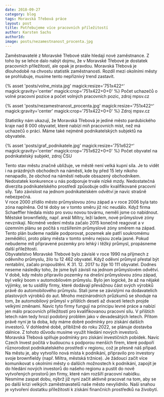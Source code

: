 ```yaml
---
date: 2018-09-27
category: blog
tags: Moravská Třebová práce
layout: post
title: Potřebujeme více pracovních příležitostí
author: Karsten Sachs
authorId: 
image: posts/nezamestnanost_procenta.jpg
---
```

Zaměstnavatelé z Moravské Třebové stále hledají nové zaměstnance. Z toho by se lehce dalo nabýt dojmu, že v Moravské Třebové je dostatek pracovních příležitostí, ale opak je pravdou. Moravská Třebová je dlouhodobě na chvostu statistik zaměstnanosti. Rozdíl mezi okolními městy se prohlubuje, musíme tento nepříznivý trend zastavit. 

{% asset 'posts/volne_mista.jpg' magick:resize='751x422^' magick:gravity='center' magick:crop='751x422+0+0' %} 
Počet uchazečů o volné pracovní pozice a počet volných pracovních pozic, zdroj mpsv.cz

{% asset 'posts/nezamestnanost_procenta.jpg' magick:resize='751x422^' magick:gravity='center' magick:crop='751x422+0+0' %} 
Zdroj mpsv.cz

Statistiky nám ukazují, že Moravská Třebová je jediné město pardubického kraje nad 8 000 obyvatel, které nabízí míň pracovních míst, než má uchazečů o práci. Máme také nejméně podnikatelských subjektů na obyvatele.


{% asset 'posts/graf_podnikatele.jpg' magick:resize='751x622^' magick:gravity='center' magick:crop='751x622+0+0' %}
Počet obyvatel na podnikatelský subjekt, zdroj ČSU

Tento stav městu značně ubližuje, ve městě není velká kupní síla. Je to vidět i na prázdných obchodech na náměstí, kde by před 15 lety nikoho nenapadlo, že obchod na náměstí nebude obsazený obchodníkem. Nedostatek konkurence u nás podporuje trvale nízké mzdy. Nedostatečná diverzita podnikatelského prostředí způsobuje odliv kvalifikované pracovní síly. Tato závislost na jednom podnikatelském odvětví je navíc strašně nebezpečná.  
V roce 2000 zřídilo město průmyslovou zónu západ a v roce 2006 byla tato zóna naplněna. Od té doby se v tomto směru již nic neudálo. Když firma Schaeffler hledala místo pro svou novou továrnu, neměli jsme co nabídnout. Městské brownfieldy, např. areál Miltry, leží ladem, nové průmyslové zóny nevznikají. Nicméně vedení města začalo 2015 konečně reagovat a v územním plánu se počítá s rozšířením průmyslové zóny směrem na západ. Tento plán budeme nadále podporovat, pozemek ale patří soukromému zemědělci, proto plány města v tomto směru nejsou zcela jasné. Pokud nebudeme mít připravené pozemky pro lehký i těžký průmysl, propásneme další příležitosti.   
Obyvatelstvo Moravské Třebové bylo závislé v  roce 1990 na příjmech z oděvního průmyslu, žilo tu 12 462 obyvatel. Když oděvní průmysl přestal být rentabilní, začalo propouštění. K  31. 12. 2017 tu žije 10 111 obyvatel. Dodnes neseme následky toho, že jsme byli závislí na jednom průmyslovém odvětví. V době, kdy město připravilo pozemky na dnešní průmyslovou zónu západ, byl velký boom v automobilovém průmyslu. Bylo jen logické, že až na nějaké výjimky, se tu usídlily firmy, které dodávají převážnou část svých výrobků právě do automobilového průmyslu. Stali jsme se závislými na dodavatelích plastových výrobků do aut. Mnoho mezinárodních průzkumů se shoduje na tom, že automobilový průmysl v příštích deseti až dvaceti letech projde velkými změnami. Navíc tyto firmy fungují na principu levné práce a nabízí jen málo pracovních příležitostí pro kvalifikovanou pracovní sílu. V příštích letech nám tedy hrozí podobný problém jako v devadesátých letech.  Přitom právě nyní je ta doba, kdy máme dobré podmínky pro získání dalších investorů. V dohledné době, přibližně do roku 2022, se plánuje dostavba dálnice.  Z tohoto důvodu musíme využít hledání nových investorů. Moravská Třebová splňuje podmínky pro získání investičních pobídek. Navíc Czech Invest počítá v budoucnu s podporou menších firem, které podpoří různorodost podnikatelského prostředí v regionu, což je přesně náš případ. Na městu je, aby vytvořilo nová místa k podnikání, připravilo pro investory svoje brownfieldy (např. Miltra, městská tržnice). Je žádoucí začít více komunikovat s okolními městy o dalších možnostech k podnikání, zapojit je do hledání nových investorů do našeho regionu a pustit do nově vytvořených prostorů jen firmy, které nám rozšíří pracovní nabídku. Nesmíme zaspat dobu, nýbrž již nyní začít aktivně pracovat na tom, aby se po další krizi velkých zaměstnavatelů naše město nevylidnilo. Naší snahou je vytvoření dostatku příležitostí k získání finančních prostředků na živobytí. 

   
